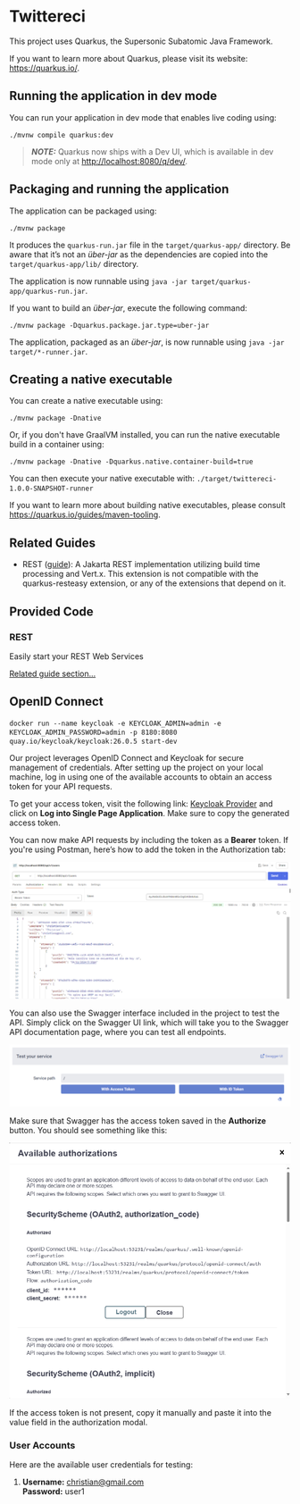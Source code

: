 # Twittereci

This project uses Quarkus, the Supersonic Subatomic Java Framework.

If you want to learn more about Quarkus, please visit its website: <https://quarkus.io/>.

## Running the application in dev mode

You can run your application in dev mode that enables live coding using:

```shell script
./mvnw compile quarkus:dev
```

> **_NOTE:_**  Quarkus now ships with a Dev UI, which is available in dev mode only at <http://localhost:8080/q/dev/>.

## Packaging and running the application

The application can be packaged using:

```shell script
./mvnw package
```

It produces the `quarkus-run.jar` file in the `target/quarkus-app/` directory.
Be aware that it’s not an _über-jar_ as the dependencies are copied into the `target/quarkus-app/lib/` directory.

The application is now runnable using `java -jar target/quarkus-app/quarkus-run.jar`.

If you want to build an _über-jar_, execute the following command:

```shell script
./mvnw package -Dquarkus.package.jar.type=uber-jar
```

The application, packaged as an _über-jar_, is now runnable using `java -jar target/*-runner.jar`.

## Creating a native executable

You can create a native executable using:

```shell script
./mvnw package -Dnative
```

Or, if you don't have GraalVM installed, you can run the native executable build in a container using:

```shell script
./mvnw package -Dnative -Dquarkus.native.container-build=true
```

You can then execute your native executable with: `./target/twittereci-1.0.0-SNAPSHOT-runner`

If you want to learn more about building native executables, please consult <https://quarkus.io/guides/maven-tooling>.

## Related Guides

- REST ([guide](https://quarkus.io/guides/rest)): A Jakarta REST implementation utilizing build time processing and Vert.x. This extension is not compatible with the quarkus-resteasy extension, or any of the extensions that depend on it.

## Provided Code

### REST

Easily start your REST Web Services

[Related guide section...](https://quarkus.io/guides/getting-started-reactive#reactive-jax-rs-resources)


## OpenID Connect

```shell script
docker run --name keycloak -e KEYCLOAK_ADMIN=admin -e KEYCLOAK_ADMIN_PASSWORD=admin -p 8180:8080 quay.io/keycloak/keycloak:26.0.5 start-dev
```

Our project leverages OpenID Connect and Keycloak for secure management of credentials. After setting up the project on your local machine, log in using one of the available accounts to obtain an access token for your API requests.

To get your access token, visit the following link: [Keycloak Provider](http://localhost:8080/q/dev-ui/io.quarkus.quarkus-oidc/keycloak-provider) and click on **Log into Single Page Application**. Make sure to copy the generated access token.

You can now make API requests by including the token as a **Bearer** token. If you're using Postman, here’s how to add the token in the Authorization tab:

![Postman Example](content/postmanExample.png)

You can also use the Swagger interface included in the project to test the API. Simply click on the Swagger UI link, which will take you to the Swagger API documentation page, where you can test all endpoints.

![swagger.png](content%2Fswagger.png)

Make sure that Swagger has the access token saved in the **Authorize** button. You should see something like this:

![Authorizations.png](content%2FAuthorizations.png)

If the access token is not present, copy it manually and paste it into the value field in the authorization modal.


### User Accounts

Here are the available user credentials for testing:

1. **Username:** christian@gmail.com  
   **Password:** user1


